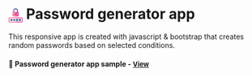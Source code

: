 # <span><img src="./images/padlock.png" alt=password-app style="height: 1em; vertical-align: middle;"></span> Password generator app

This responsive app is created with javascript & bootstrap that creates random passwords based on selected conditions.

<h4>🔹 Password generator app sample - <a href="https://simonakom.github.io/password-generator/index.html" style="font-size:small;">View</a><h4>

